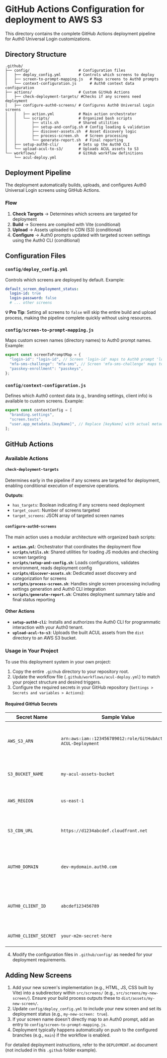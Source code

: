 # GitHub Actions Configuration for deployment to AWS S3

This directory contains the complete GitHub Actions deployment pipeline for Auth0 Universal Login customizations.

## Directory Structure

```
.github/
├── config/                      # Configuration files
│   ├── deploy_config.yml        # Controls which screens to deploy
│   ├── screen-to-prompt-mapping.js   # Maps screens to Auth0 prompts
│   └── context-configuration.js      # Auth0 context data configuration
├── actions/                     # Custom GitHub Actions
│   ├── check-deployment-targets/ #Checks if any screens need deployment
│   ├── configure-auth0-screens/ # Configures Auth0 Universal Login screens
│   │   ├── action.yml           # Main action orchestrator
│   │   └── scripts/             # Organized bash scripts
│   │       ├── utils.sh         # Shared utilities
│   │       ├── setup-and-config.sh # Config loading & validation
│   │       ├── discover-assets.sh  # Asset discovery logic
│   │       ├── process-screen.sh   # Screen processing
│   │       └── generate-report.sh  # Final reporting
│   ├── setup-auth0-cli/         # Sets up the Auth0 CLI
│   └── upload-acul-to-s3/       # Uploads ACUL assets to S3
└── workflows/                   # GitHub workflow definitions
    └── acul-deploy.yml
```

## Deployment Pipeline

The deployment automatically builds, uploads, and configures Auth0 Universal Login screens using GitHub Actions.

### Flow

1. **Check Targets** → Determines which screens are targeted for deployment
2. **Build** → Screens are compiled with Vite (conditional)
3. **Upload** → Assets uploaded to CDN (S3) (conditional)
4. **Configure** → Auth0 prompts updated with targeted screen settings using the Auth0 CLI (conditional)

## Configuration Files

### `config/deploy_config.yml`

Controls which screens are deployed by default. Example:

```yaml
default_screen_deployment_status:
  login-id: true
  login-password: false
  # ... other screens
```

**💡 Pro Tip**: Setting all screens to `false` will skip the entire build and upload process, making the pipeline complete quickly without using resources.

### `config/screen-to-prompt-mapping.js`

Maps custom screen names (directory names) to Auth0 prompt names. Example:

```javascript
export const screenToPromptMap = {
  "login-id": "login-id", // Screen 'login-id' maps to Auth0 prompt 'login-id'
  "mfa-sms-challenge": "mfa-sms", // Screen 'mfa-sms-challenge' maps to 'mfa-sms'
  "passkey-enrollment": "passkeys",
};
```

### `config/context-configuration.js`

Defines which Auth0 context data (e.g., branding settings, client info) is available to custom screens. Example:

```javascript
export const contextConfig = [
  "branding.settings",
  "screen.texts",
  "user.app_metadata.[keyName]", // Replace [keyName] with actual metadata key
];
```

## GitHub Actions

### Available Actions

#### `check-deployment-targets`

Determines early in the pipeline if any screens are targeted for deployment, enabling conditional execution of expensive operations.

**Outputs**:

- `has_targets`: Boolean indicating if any screens need deployment
- `target_count`: Number of screens targeted
- `target_screens`: JSON array of targeted screen names

#### `configure-auth0-screens`

The main action uses a modular architecture with organized bash scripts:

- **`action.yml`**: Orchestrator that coordinates the deployment flow
- **`scripts/utils.sh`**: Shared utilities for loading JS modules and checking screen targeting
- **`scripts/setup-and-config.sh`**: Loads configurations, validates environment, reads deployment config
- **`scripts/discover-assets.sh`**: Dedicated asset discovery and categorization for screens
- **`scripts/process-screen.sh`**: Handles single screen processing including settings generation and Auth0 CLI integration
- **`scripts/generate-report.sh`**: Creates deployment summary table and final status reporting

#### Other Actions

- **`setup-auth0-cli`**: Installs and authorizes the Auth0 CLI for programmatic interaction with your Auth0 tenant.
- **`upload-acul-to-s3`**: Uploads the built ACUL assets from the `dist` directory to an AWS S3 bucket.

### Usage in Your Project

To use this deployment system in your own project:

1.  Copy the entire `.github` directory to your repository root.
2.  Update the workflow file (`.github/workflows/acul-deploy.yml`) to match your project structure and desired triggers.
3.  Configure the required secrets in your GitHub repository (`Settings > Secrets and variables > Actions`):

#### Required GitHub Secrets

| Secret Name           | Sample Value                                                   | Description                                            |
| --------------------- | -------------------------------------------------------------- | ------------------------------------------------------ |
| `AWS_S3_ARN`          | `arn:aws:iam::123456789012:role/GitHubActions-ACUL-Deployment` | ARN of IAM role for GitHub Actions OIDC with S3 access |
| `S3_BUCKET_NAME`      | `my-acul-assets-bucket`                                        | Your S3 bucket name for hosting assets                 |
| `AWS_REGION`          | `us-east-1`                                                    | AWS region where your S3 bucket is located             |
| `S3_CDN_URL`          | `https://d1234abcdef.cloudfront.net`                           | CloudFront or S3 public URL (no trailing slash)        |
| `AUTH0_DOMAIN`        | `dev-mydomain.auth0.com`                                       | Your Auth0 domain (must have custom domain set up)     |
| `AUTH0_CLIENT_ID`     | `abcdef123456789`                                              | M2M application client ID for Auth0 Management API     |
| `AUTH0_CLIENT_SECRET` | `your-m2m-secret-here`                                         | M2M application client secret                          |

4.  Modify the configuration files in `.github/config/` as needed for your deployment requirements.

## Adding New Screens

1.  Add your new screen's implementation (e.g., HTML, JS, CSS built by Vite) into a subdirectory within `src/screens/` (e.g., `src/screens/my-new-screen/`). Ensure your build process outputs these to `dist/assets/my-new-screen/`.
2.  Update `config/deploy_config.yml` to include your new screen and set its deployment status (e.g., `my-new-screen: true`).
3.  If your screen name doesn't directly map to an Auth0 prompt, add an entry to `config/screen-to-prompt-mapping.js`.
4.  Deployment typically happens automatically on push to the configured branches (e.g., `main`) if the workflow is enabled.

For detailed deployment instructions, refer to the `DEPLOYMENT.md` document (not included in this `.github` folder example).
